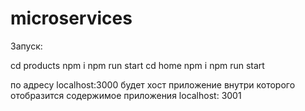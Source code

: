 # microservices

Запуск:

cd products
npm i
npm run start
cd home
npm i
npm run start

по адресу localhost:3000 будет хост приложение внутри которого отобразится содержимое приложения localhost: 3001 
